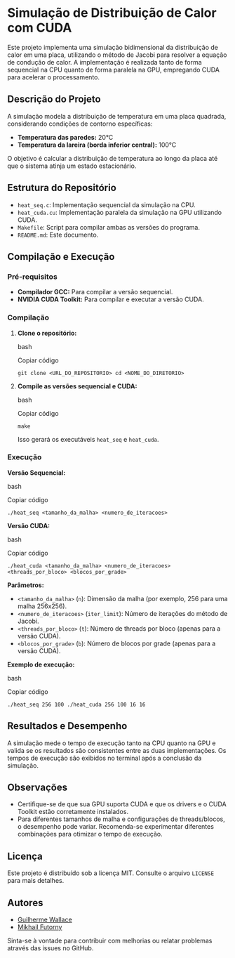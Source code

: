 # Simulação de Distribuição de Calor com CUDA

Este projeto implementa uma simulação bidimensional da distribuição de calor em uma placa, utilizando o método de Jacobi para resolver a equação de condução de calor. A implementação é realizada tanto de forma sequencial na CPU quanto de forma paralela na GPU, empregando CUDA para acelerar o processamento.

## Descrição do Projeto

A simulação modela a distribuição de temperatura em uma placa quadrada, considerando condições de contorno específicas:

-   **Temperatura das paredes:** 20°C
-   **Temperatura da lareira (borda inferior central):** 100°C

O objetivo é calcular a distribuição de temperatura ao longo da placa até que o sistema atinja um estado estacionário.

## Estrutura do Repositório

-   `heat_seq.c`: Implementação sequencial da simulação na CPU.
-   `heat_cuda.cu`: Implementação paralela da simulação na GPU utilizando CUDA.
-   `Makefile`: Script para compilar ambas as versões do programa.
-   `README.md`: Este documento.

## Compilação e Execução

### Pré-requisitos

-   **Compilador GCC:** Para compilar a versão sequencial.
-   **NVIDIA CUDA Toolkit:** Para compilar e executar a versão CUDA.

### Compilação

1.  **Clone o repositório:**
    
    bash
    
    Copiar código
    
    `git clone <URL_DO_REPOSITORIO>
    cd <NOME_DO_DIRETORIO>` 
    
2.  **Compile as versões sequencial e CUDA:**
    
    bash
    
    Copiar código
    
    `make` 
    
    Isso gerará os executáveis `heat_seq` e `heat_cuda`.
    

### Execução

**Versão Sequencial:**

bash

Copiar código

`./heat_seq <tamanho_da_malha> <numero_de_iteracoes>` 

**Versão CUDA:**

bash

Copiar código

`./heat_cuda <tamanho_da_malha> <numero_de_iteracoes> <threads_por_bloco> <blocos_por_grade>` 

**Parâmetros:**

-   `<tamanho_da_malha>` (`n`): Dimensão da malha (por exemplo, 256 para uma malha 256x256).
-   `<numero_de_iteracoes>` (`iter_limit`): Número de iterações do método de Jacobi.
-   `<threads_por_bloco>` (`t`): Número de threads por bloco (apenas para a versão CUDA).
-   `<blocos_por_grade>` (`b`): Número de blocos por grade (apenas para a versão CUDA).

**Exemplo de execução:**

bash

Copiar código

`./heat_seq 256 100
./heat_cuda 256 100 16 16` 

## Resultados e Desempenho

A simulação mede o tempo de execução tanto na CPU quanto na GPU e valida se os resultados são consistentes entre as duas implementações. Os tempos de execução são exibidos no terminal após a conclusão da simulação.

## Observações

-   Certifique-se de que sua GPU suporta CUDA e que os drivers e o CUDA Toolkit estão corretamente instalados.
-   Para diferentes tamanhos de malha e configurações de threads/blocos, o desempenho pode variar. Recomenda-se experimentar diferentes combinações para otimizar o tempo de execução.

## Licença

Este projeto é distribuído sob a licença MIT. Consulte o arquivo `LICENSE` para mais detalhes.

## Autores

-   [Guilherme Wallace](https://github.com/octopus-me)
-   [Mikhail Futorny](https://github.com/MikeFutorny)

Sinta-se à vontade para contribuir com melhorias ou relatar problemas através das issues no GitHub.